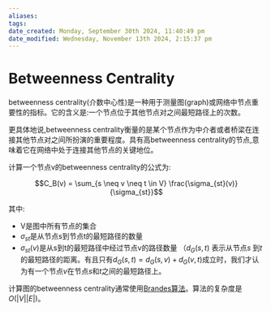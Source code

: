```yaml
---
aliases: 
tags: 
date_created: Monday, September 30th 2024, 11:40:49 pm
date_modified: Wednesday, November 13th 2024, 2:15:37 pm
---
```


# Betweenness Centrality

betweenness centrality(介数中心性)是一种用于测量图(graph)或网络中节点重要性的指标。它的含义是:一个节点位于其他节点对之间最短路径上的次数。

更具体地说,betweenness centrality衡量的是某个节点作为中介者或者桥梁在连接其他节点对之间所扮演的重要程度。具有高betweenness centrality的节点,意味着它在网络中处于连接其他节点的关键地位。

计算一个节点v的betweenness centrality的公式为:

$$C_B(v) = \sum_{s \neq v \neq t \in V} \frac{\sigma_{st}(v)}{\sigma_{st}}$$

其中:

- V是图中所有节点的集合
- $\sigma_{st}$是从节点s到节点t的最短路径的数量
- $\sigma_{st}(v)$是从s到t的最短路径中经过节点v的路径数量 （$d_G​(s,t)$ 表示从节点$s$ 到$t$ 的最短路径的距离。有且只有$d_G(s,t)=d_G(s,v)+d_G(v,t)$成立时，我们才认为有一个节点$v$在节点$s$和$t$之间的最短路径上。

计算图的betweenness centrality通常使用[Brandes算法](https://pdodds.w3.uvm.edu/research/papers/others/2001/brandes2001a.pdf)。算法的复杂度是$O(|V||E|)$。
